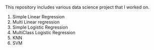 This repository includes various data science project that I worked on.
1. Simple Linear Regression
2. Multi Linear regression
3. Simple Logistic Regression
4. MultiClass Logistic Regression
5. KNN
6. SVM
